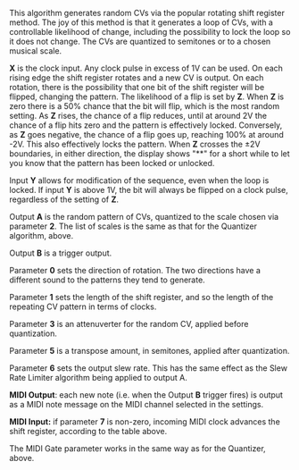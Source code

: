 
This algorithm generates random CVs via the popular rotating shift
register method. The joy of this method is that it generates a loop of
CVs, with a controllable likelihood of change, including the
possibility to lock the loop so it does not change. The CVs are
quantized to semitones or to a chosen musical scale.

**X** is the clock input. Any clock pulse in excess of 1V can be used. On
each rising edge the shift register rotates and a new CV is output. On
each rotation, there is the possibility that one bit of the shift
register will be flipped, changing the pattern. The likelihood of a
flip is set by **Z**. When **Z** is zero there is a 50% chance that the bit
will flip, which is the most random setting. As **Z** rises, the chance of
a flip reduces, until at around 2V the chance of a flip hits zero and
the pattern is effectively locked. Conversely, as **Z** goes negative, the
chance of a flip goes up, reaching 100% at around -2V. This also
effectively locks the pattern. When **Z** crosses the ±2V boundaries, in
either direction, the display shows "\*\*" for a short while to let
you know that the pattern has been locked or unlocked.

Input **Y** allows for modification of the sequence, even when the loop is
locked. If input **Y** is above 1V, the bit will always be flipped on a
clock pulse, regardless of the setting of **Z**.

Output **A** is the random pattern of CVs, quantized to the scale chosen via parameter **2**. The list of scales is the same as
that for the Quantizer algorithm, above.

Output **B** is a trigger output.

Parameter **0** sets the direction of rotation. The two directions have a different sound to the patterns they tend to
generate.

Parameter **1** sets the length of the shift register, and so the length of the repeating CV pattern in terms of clocks.

Parameter **3** is an attenuverter for the random CV, applied before quantization.

Parameter **5** is a transpose amount, in semitones, applied after quantization.

Parameter **6** sets the output slew rate. This has the same effect as the Slew Rate Limiter algorithm being applied to
output A.

**MIDI Output**: each new note (i.e. when the Output **B** trigger fires) is output as a MIDI note message on the MIDI
channel selected in the settings.

**MIDI Input:** if parameter **7** is non-zero, incoming MIDI clock advances the shift register, according to the table
above.

The MIDI Gate parameter works in the same way as for the Quantizer, above.
